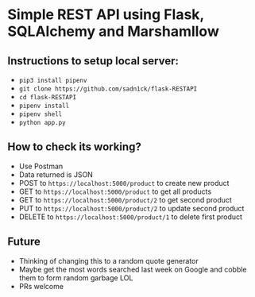 # Simple REST API using Flask, SQLAlchemy and Marshamllow

## Instructions to setup local server:
* `pip3 install pipenv`
* `git clone https://github.com/sadn1ck/flask-RESTAPI`
* `cd flask-RESTAPI`
* `pipenv install`
* `pipenv shell`
* `python app.py`

## How to check its working?

* Use Postman
* Data returned is JSON
* POST to `https://localhost:5000/product` to create new product
* GET to `https://localhost:5000/product` to get all products
* GET to `https://localhost:5000/product/2` to get second product
* PUT to `https://localhost:5000/product/2` to update second product
* DELETE to `https://localhost:5000/product/1` to delete first product

## Future

* Thinking of changing this to a random quote generator
* Maybe get the most words searched last week on Google and cobble them to form random garbage LOL
* PRs welcome
